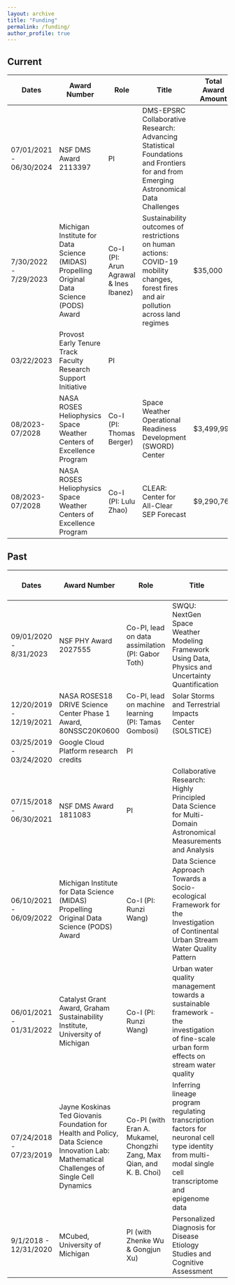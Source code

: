 ```yaml
---
layout: archive
title: "Funding"
permalink: /funding/
author_profile: true 
---
```


## Current

| Dates | Award Number | Role | Title | Total Award Amount | My Award Amount
| -- | ---- | ---- | ----------------------- | --- | --- |
07/01/2021 - 06/30/2024| NSF DMS Award 2113397 | PI | DMS-EPSRC Collaborative Research: Advancing Statistical Foundations and Frontiers for and from Emerging Astronomical Data Challenges |  |  $160,000 |
|7/30/2022 - 7/29/2023 | Michigan Institute for Data Science (MIDAS) Propelling Original Data Science (PODS) Award | Co-I (PI: Arun Agrawal & Ines Ibanez) | Sustainability outcomes of restrictions on human actions: COVID-19 mobility changes, forest fires and air pollution across land regimes | $35,000 | |
|03/22/2023 | Provost Early Tenure Track Faculty Research Support Initiative | PI | || $3,000 |
|08/2023-07/2028 | NASA ROSES Heliophysics Space Weather Centers of Excellence Program | Co-I (PI: Thomas Berger) | Space Weather Operational Readiness Development (SWORD) Center | $3,499,990| $128,062 |
|08/2023-07/2028 | NASA ROSES Heliophysics Space Weather Centers of Excellence Program | Co-I (PI: Lulu Zhao) | CLEAR: Center for All-Clear SEP Forecast | $9,290,762 | $645,898 |

## Past


| Dates | Award Number | Role | Title | Total Award Amount | My Award Amount
| -- | ---- | ---- | ----------------------- | --- | --- |
|09/01/2020 - 8/31/2023 | NSF PHY Award 2027555 | Co-PI, lead on data assimilation (PI: Gabor Toth) | SWQU: NextGen Space Weather Modeling Framework Using Data, Physics and Uncertainty Quantification | $2,860,000 | $333,451 |
|12/20/2019 - 12/19/2021 | NASA ROSES18 DRIVE Science Center Phase 1 Award, 80NSSC20K0600 | Co-PI, lead on machine learning (PI: Tamas Gombosi) | Solar Storms and Terrestrial Impacts Center (SOLSTICE) | $1,200,000 | $203,247 |
|03/25/2019 - 03/24/2020 | Google Cloud Platform research credits | PI | | | $6,000 |
|07/15/2018 - 06/30/2021 | NSF DMS Award 1811083 | PI | Collaborative Research: Highly Principled Data Science for Multi-Domain Astronomical Measurements and Analysis|| $79,996|
|06/10/2021 - 06/09/2022 | Michigan Institute for Data Science (MIDAS) Propelling Original Data Science (PODS) Award | Co-I (PI: Runzi Wang) | Data Science Approach Towards a Socio-ecological Framework for the Investigation of Continental Urban Stream Water Quality Pattern | $70,000 | |
|06/01/2021 - 01/31/2022 | Catalyst Grant Award, Graham Sustainability Institute, University of Michigan | Co-I (PI: Runzi Wang) | Urban water quality management towards a sustainable framework - the investigation of fine-scale urban form effects on stream water quality | $10,000 |
|07/24/2018 - 07/23/2019 | Jayne Koskinas Ted Giovanis Foundation for Health and Policy, Data Science Innovation Lab: Mathematical Challenges of Single Cell Dynamics | Co-PI (with Eran A. Mukamel, Chongzhi Zang, Max Qian, and K. B. Choi) | Inferring lineage program regulating transcription factors for neuronal cell type identity from multi-modal single cell transcriptome and epigenome data | $6,000| |
|9/1/2018 - 12/31/2020 | MCubed, University of Michigan | PI (with Zhenke Wu & Gongjun Xu) | Personalized Diagnosis for Disease Etiology Studies and Cognitive Assessment | $60,000 ||
